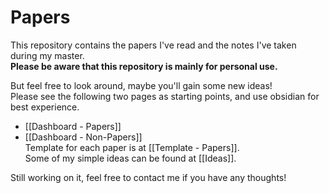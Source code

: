 # Papers
This repository contains the papers I've read and the notes I've taken during my master.  
**Please be aware that this repository is mainly for personal use.**  

But feel free to look around, maybe you'll gain some new ideas!  
Please see the following two pages as starting points, and use obsidian for best experience.   
- [[Dashboard - Papers]]  
- [[Dashboard - Non-Papers]]  
Template for each paper is at [[Template - Papers]].  
Some of my simple ideas can be found at [[Ideas]].

Still working on it, feel free to contact me if you have any thoughts!  

